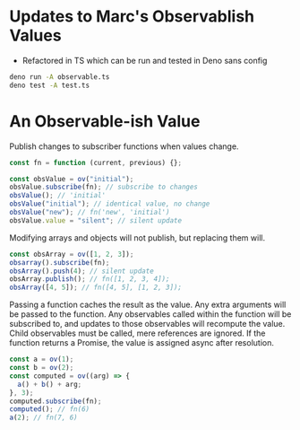 # Updates to Marc's Observablish Values

- Refactored in TS which can be run and tested in Deno sans config

```bash
deno run -A observable.ts
deno test -A test.ts
```

# An Observable-ish Value

Publish changes to subscriber functions when values change.

```javascript
const fn = function (current, previous) {};

const obsValue = ov("initial");
obsValue.subscribe(fn); // subscribe to changes
obsValue(); // 'initial'
obsValue("initial"); // identical value, no change
obsValue("new"); // fn('new', 'initial')
obsValue.value = "silent"; // silent update
```

Modifying arrays and objects will not publish, but replacing them will.

```javascript
const obsArray = ov([1, 2, 3]);
obsarray().subscribe(fn);
obsArray().push(4); // silent update
obsArray.publish(); // fn([1, 2, 3, 4]);
obsArray([4, 5]); // fn([4, 5], [1, 2, 3]);
```

Passing a function caches the result as the value. Any extra arguments will
be passed to the function. Any observables called within the function will
be subscribed to, and updates to those observables will recompute the value.
Child observables must be called, mere references are ignored. If the
function returns a Promise, the value is assigned async after resolution.

```javascript
const a = ov(1);
const b = ov(2);
const computed = ov((arg) => {
  a() + b() + arg;
}, 3);
computed.subscribe(fn);
computed(); // fn(6)
a(2); // fn(7, 6)
```
